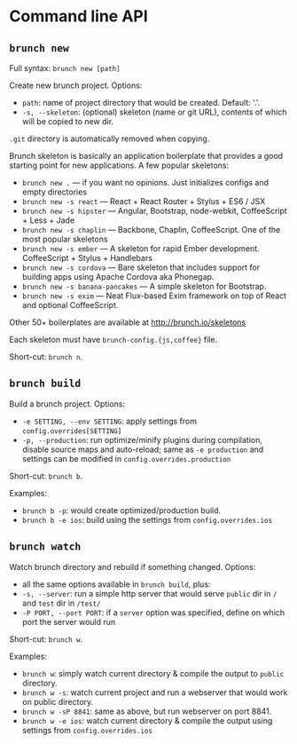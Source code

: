 # Command line API

## `brunch new`

Full syntax: `brunch new [path]`

Create new brunch project. Options:

* `path`: name of project directory that would be created. Default: '.'.
* `-s, --skeleton`: (optional) skeleton (name or git URL), contents of which will be copied to new dir.

`.git` directory is automatically removed when copying.

Brunch skeleton is basically an application boilerplate that provides a good starting point for new applications. A few popular skeletons:

* `brunch new .` — if you want no opinions. Just initializes configs and empty directories
* `brunch new -s react` — React + React Router + Stylus + ES6 / JSX
* `brunch new -s hipster` — Angular, Bootstrap, node-webkit, CoffeeScript + Less + Jade
* `brunch new -s chaplin` — Backbone, Chaplin, CoffeeScript. One of the most popular skeletons
* `brunch new -s ember` — A skeleton for rapid Ember development. CoffeeScript + Stylus + Handlebars
* `brunch new -s cordova` — Bare skeleton that includes support for building apps using Apache Cordova aka Phonegap.
* `brunch new -s banana-pancakes` — A simple skeleton for Bootstrap.
* `brunch new -s exim` — Neat Flux-based Exim framework on top of React and optional CoffeeScript.

Other 50+ boilerplates are available at http://brunch.io/skeletons

Each skeleton must have `brunch-config.{js,coffee}` file.

Short-cut: `brunch n`.

## `brunch build`

Build a brunch project. Options:

* `-e SETTING, --env SETTING`: apply settings from `config.overrides[SETTING]`
* `-p, --production`: run optimize/minify plugins during compilation, disable source maps and auto-reload; same as `-e production` and settings can be modified in `config.overrides.production`

Short-cut: `brunch b`.

Examples:

* `brunch b -p`: would create optimized/production build.
* `brunch b -e ios`: build using the settings from `config.overrides.ios`

## `brunch watch`

Watch brunch directory and rebuild if something changed. Options:

* all the same options available in `brunch build`, plus:
* `-s, --server`: run a simple http server that would serve `public` dir in `/` and `test` dir in `/test/`
* `-P PORT, --port PORT`: if a `server` option was specified, define on which port the server would run

Short-cut: `brunch w`.

Examples:

* `brunch w`: simply watch current directory &amp; compile the output to `public` directory.
* `brunch w -s`: watch current project and run a webserver that would work on public directory.
* `brunch w -sP 8841`: same as above, but run webserver on port 8841.
* `brunch w -e ios`: watch current directory &amp; compile the output using settings from `config.overrides.ios`
